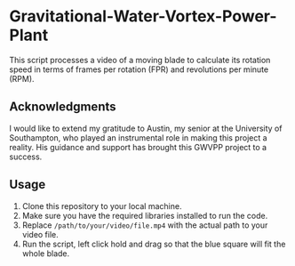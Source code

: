 # Gravitational-Water-Vortex-Power-Plant
This script processes a video of a moving blade to calculate its rotation speed in terms of frames per rotation (FPR) and revolutions per minute (RPM).

## Acknowledgments

I would like to extend my gratitude to Austin, my senior at the University of Southampton, who played an instrumental role in making this project a reality. His guidance and support has brought this GWVPP project to a success.

## Usage

1. Clone this repository to your local machine.
2. Make sure you have the required libraries installed to run the code.
3. Replace `/path/to/your/video/file.mp4` with the actual path to your video file.
4. Run the script, left click hold and drag so that the blue square will fit the whole blade. 
